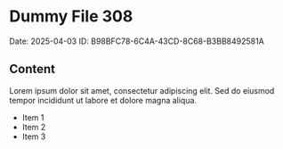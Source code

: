# Dummy File 308

Date: 2025-04-03
ID: B98BFC78-6C4A-43CD-8C68-B3BB8492581A

## Content

Lorem ipsum dolor sit amet, consectetur adipiscing elit.
Sed do eiusmod tempor incididunt ut labore et dolore magna aliqua.

* Item 1
* Item 2
* Item 3

